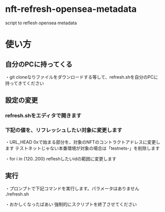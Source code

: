 # nft-refresh-opensea-metadata
script to reflesh opensea metadata

# 使い方

## 自分のPCに持ってくる

・git cloneなりファイルをダウンロードする等して、refresh.shを自分のPCに持ってきてください

## 設定の変更

### refresh.shをエディタで開きます

### 下記の値を、リフレッシュしたい対象に変更します

・URL_HEAD
0xで始まる部分を、対象のNFTのコントラクトアドレスに変更します
テストネットじゃない本番環境が対象の場合は「testnets-」を削除します

・for i in {120..200}
refleshしたいidの範囲に変更します

## 実行

・プロンプトで下記コマンドを実行します。パラメータはありません
./refresh.sh

・おかしくなったばあい
強制的にスクリプトを終了させてください
